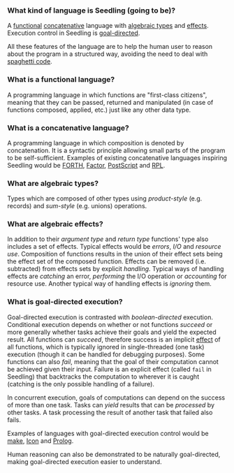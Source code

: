 ### What kind of language is Seedling (going to be)? 

A
[functional](#what-is-a-functional-language) 
[concatenative](#what-is-a-concatenative-language) language with 
[algebraic types](#what-are-algebraic-types) and 
[effects](#what-are-algebraic-effects). Execution control in Seedling is 
[goal-directed](#what-is-goal-directed-execution).

All these features of the language are to help the human user to 
reason about the program in a structured way, avoiding the need to 
deal with [spaghetti code](https://en.wikipedia.org/wiki/Spaghetti_code).
 
### What is a functional language?

A programming language in which functions are "first-class citizens", 
meaning that they can be passed, returned and manipulated (in case of 
functions composed, applied, etc.) just like any other data type.

### What is a concatenative language?

A programming language in which composition is denoted by concatenation. 
It is a syntactic principle allowing small parts of the program to be 
self-sufficient. Examples of existing concatenative languages inspiring 
Seedling would be [FORTH][FORTH], [Factor][Factor], [PostScript][PS] and 
[RPL][RPL].

### What are algebraic types?

Types which are composed of other types using *product-style* (e.g. 
records) and *sum-style* (e.g. unions) operations.

### What are algebraic effects?

In addition to their *argument type* and *return type* functions' type 
also includes a set of effects. Typical effects would be *errors*, *I/O* 
and *resource use*. Composition of functions results in the union of 
their effect sets being the effect set of the composed function. Effects 
can be removed (i.e. subtracted) from effects sets by explicit 
*handling*. Typical ways of handling effects are *catching* an error, 
*performing* the I/O operation or *accounting* for resource use. Another 
typical way of handling effects is *ignoring* them.

### What is goal-directed execution?

Goal-directed execution is contrasted with *boolean-directed* execution. 
Conditional execution depends on whether or not functions *succeed* or 
more generally whether tasks achieve their goals and yield the expected 
result. All functions can *succeed*, therefore success is an implicit 
[effect](#what-are-algebraic-effects) of all functions, which is 
typically ignored in single-threaded (one task) execution (though it can 
be handled for debugging purposes). Some functions can also *fail*, 
meaning that the goal of their computation cannot be achieved given 
their input. Failure is an explicit effect (called `fail` in Seedling) 
that backtracks the computation to wherever it is caught (catching is 
the only possible handling of a failure).

In concurrent execution, goals of computations can depend on the success 
of more than one task. Tasks can *yield* results that can be *processed* 
by other tasks. A task processing the result of another task that failed 
also fails.

Examples of languages with goal-directed execution control would be 
[make][make], [Icon][Icon] and [Prolog][Prolog].

Human reasoning can also be demonstrated to be naturally goal-directed, 
making goal-directed execution easier to understand.

[FORTH]: https://en.wikipedia.org/wiki/Forth_(programming_language)
[Factor]:  https://factorcode.org/
[PS]: https://en.wikipedia.org/wiki/PostScript
[RPL]: https://en.wikipedia.org/wiki/RPL_(programming_language)
[make]: https://en.wikipedia.org/wiki/Make_(software)
[Icon]: https://en.wikipedia.org/wiki/Icon_(programming_language)
[Prolog]: https://en.wikipedia.org/wiki/Prolog
